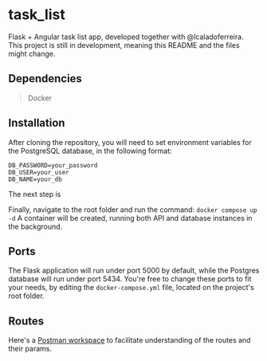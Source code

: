 # task_list
Flask + Angular task list app, developed together with @lcaladoferreira. This project is still in development, meaning this README and the files might change.

## Dependencies
>Docker

## Installation
After cloning the repository, you will need to set environment variables for the PostgreSQL database, in the following format: 

	DB_PASSWORD=your_password
	DB_USER=your_user
	DB_NAME=your_db

The next step is 

Finally, navigate to the root folder and run the command:
`docker compose up -d`
A container will be created, running both API and database instances in the background.

## Ports
The Flask application will run under port 5000 by default, while the Postgres database will run under port 5434. You're free to change these ports to fit your needs, by editing the `docker-compose.yml` file, located on the project's root folder.

## Routes
Here's a [Postman workspace](https://www.postman.com/kieroth29/workspace/task-list) to facilitate understanding of the routes and their params.
